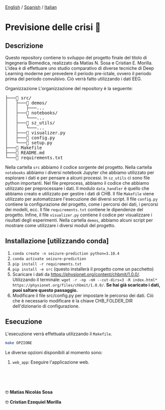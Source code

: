 [English](README.md) / [Spanish](README-sp.md) / [Italian](README-it.md)

# Previsione delle crisi 🧠

## Descrizione

Questo repository contiene lo sviluppo del progetto finale del titolo di Ingegneria Biomedica, realizzato da Matías N. Sosa e Cristian E. Morilla. L'idea è di effettuare uno studio comparativo di diverse tecniche di Deep Learning moderne per prevedere il periodo pre-ictale, ovvero il periodo prima del periodo convulsivo. Ciò verrà fatto utilizzando i dati EEG.

Organizzazione
L'organizzazione del repository è la seguente:

<pre>
├───📁 src/
│   ├───📁 demos/
│   │   ├───...
│   ├───📁 notebooks/
│   │   └───...
│   ├───📁 sz_utils/
│   │   └───...
│   ├───📄 visualizer.py
│   ├───📄 config.py
│   └───📄 setup.py
├───📄 Makefile
├───📄 README.md
└───📄 requirements.txt
</pre>

Nella cartella `src` abbiamo il codice sorgente del progetto. Nella cartella `notebooks` abbiamo i diversi notebook Jupyter che abbiamo utilizzato per esplorare i dati e per pensare a alcuni processi. In `sz_utils` ci sono file python importanti. Nel file preprocess, abbiamo il codice che abbiamo utilizzato per preprocessare i dati. Il modulo `data_handler` è quello che abbiamo creato e utilizzato per gestire i dati di CHB. Il file `Makefile` viene utilizzato per automatizzare l'esecuzione dei diversi script. Il file `config.py` contiene la configurazione del progetto, come i percorsi dei dati, i percorsi dei modelli, ecc. Il file `requirements.txt` contiene le dipendenze del progetto. Infine, il file `visualizer.py` contiene il codice per visualizzare i risultati degli esperimenti. Nella cartella `demos`, abbiamo alcuni script per mostrare come utilizzare i diversi moduli del progetto.

## Installazione [utilizzando conda]

1. `conda create -n seizure-prediction python=3.10.4`
2. `conda activate seizure-prediction`
3. `pip install -r requirements.txt`
4. `pip install -e src` (questo installerà il progetto come un pacchetto)
5. Scaricare i dati da https://physionet.org/content/chbmit/1.0.0/. Utilizzando il terminale: `wget -r -np -nH --cut-dirs=3 -R index.html* https://physionet.org/files/chbmit/1.0.0/`. **Se hai già scaricato i dati, puoi saltare questo passaggio.**
6. Modificare il file src/config.py per impostare le percorso dei dati. Ciò che è necessario modificare è la chiave CHB_FOLDER_DIR dell'dizionario di configurazione.

## Esecuzione
L'esecuzione verrà effettuata utilizzando il `Makefile`.

```bash
make OPZIONE
```

Le diverse opzioni disponibili al momento sono:

1. `web_app`: Eseguire l'applicazione web.


<br>
<br>
<br>


🤓 **Matías Nicolás Sosa**

🤓 **Cristian Ezequiel Morilla**